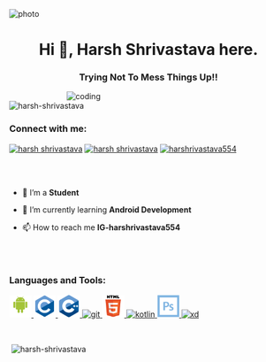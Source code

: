 <img align="centre" alt="photo" width="1500" height="330" src="https://scontent.fidr1-1.fna.fbcdn.net/v/t39.30808-6/295280722_176113418219642_8769704300646783232_n.jpg?_nc_cat=101&ccb=1-7&_nc_sid=e3f864&_nc_ohc=5pBVDkO1-MgAX-mxA0d&_nc_oc=AQnWEaw9H5d-yFG5-fqv9qkGnqo79uipIkEGEBQ9N4U-oHSPHfb_RzV6gbg6V7bneFcb4_viOKvYM_NAVI-9DR-0&_nc_ht=scontent.fidr1-1.fna&oh=00_AT-oEIp7q0QICuEirLC9IjXkTRgIvrozWUwobkPbKBQpTg&oe=63319C75">
<h1 align="center">Hi 👋, Harsh Shrivastava here.</h1>
<h3 align="center">Trying Not To Mess Things Up!!</h3>
<img align="right" alt="coding" width="400" src="https://c.tenor.com/2uyENRmiUt0AAAAC/coding.gif">
<p align="left"> <img src="https://komarev.com/ghpvc/?username=harsh-shrivastava&label=Profile%20views&color=0e75b6&style=flat" alt="harsh-shrivastava" /> </p>

<h3 align="left">Connect with me:</h3>
<p align="left">
<a href="https://www.linkedin.com/in/harsh-shrivastava-95a524224/" target="blank"><img align="center" src="https://raw.githubusercontent.com/rahuldkjain/github-profile-readme-generator/master/src/images/icons/Social/linked-in-alt.svg" alt="harsh shrivastava" height="30" width="40" /></a>
<a href="https://www.facebook.com/profile.php?id=100074629535479" target="blank"><img align="center" src="https://raw.githubusercontent.com/rahuldkjain/github-profile-readme-generator/master/src/images/icons/Social/facebook.svg" alt="harsh shrivastava" height="30" width="40" /></a>
<a href="https://instagram.com/harshrivastava554" target="blank"><img align="center" src="https://raw.githubusercontent.com/rahuldkjain/github-profile-readme-generator/master/src/images/icons/Social/instagram.svg" alt="harshrivastava554" height="30" width="40" /></a>
<!--  
<a href="https://www.codechef.com/users/hartz554" target="blank"><img align="center" src="https://cdn.jsdelivr.net/npm/simple-icons@3.1.0/icons/codechef.svg" alt="hartz554" height="30" width="40" /></a>
-->
</p>
<br>
<br>


- 🔭 I’m a **Student**

- 🌱 I’m currently learning **Android Development**

- 📫 How to reach me **IG-harshrivastava554**

<br>
<br>
<h3 align="left">Languages and Tools:</h3>
<p align="left"> <a href="https://developer.android.com" target="_blank" rel="noreferrer"> <img src="https://raw.githubusercontent.com/devicons/devicon/master/icons/android/android-original-wordmark.svg" alt="android" width="40" height="40"/> </a> <a href="https://www.cprogramming.com/" target="_blank" rel="noreferrer"> <img src="https://raw.githubusercontent.com/devicons/devicon/master/icons/c/c-original.svg" alt="c" width="40" height="40"/> </a> <a href="https://www.w3schools.com/cpp/" target="_blank" rel="noreferrer"> <img src="https://raw.githubusercontent.com/devicons/devicon/master/icons/cplusplus/cplusplus-original.svg" alt="cplusplus" width="40" height="40"/> </a> <a href="https://git-scm.com/" target="_blank" rel="noreferrer"> <img src="https://www.vectorlogo.zone/logos/git-scm/git-scm-icon.svg" alt="git" width="40" height="40"/> </a> <a href="https://www.w3.org/html/" target="_blank" rel="noreferrer"> <img src="https://raw.githubusercontent.com/devicons/devicon/master/icons/html5/html5-original-wordmark.svg" alt="html5" width="40" height="40"/> </a> <a href="https://kotlinlang.org" target="_blank" rel="noreferrer"> <img src="https://www.vectorlogo.zone/logos/kotlinlang/kotlinlang-icon.svg" alt="kotlin" width="40" height="40"/> </a> <a href="https://www.photoshop.com/en" target="_blank" rel="noreferrer"> <img src="https://raw.githubusercontent.com/devicons/devicon/master/icons/photoshop/photoshop-line.svg" alt="photoshop" width="40" height="40"/> </a> <a href="https://www.adobe.com/products/xd.html" target="_blank" rel="noreferrer"> <img src="https://cdn.worldvectorlogo.com/logos/adobe-xd.svg" alt="xd" width="40" height="40"/> </a> </p>
<br>
<p>&nbsp;<img align="center" src="https://github-readme-stats.vercel.app/api?username=harsh-shrivastava&show_icons=true&locale=en" alt="harsh-shrivastava" /></p>
